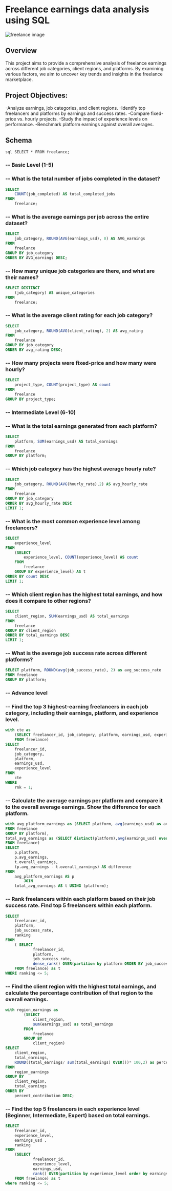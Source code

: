# Freelance earnings data analysis using SQL
![freelance image](https://github.com/mhetrepooja-22/Project_Freelance/blob/main/freelance-4523096_640%20(1).jpg)

## Overview

This project aims to provide a comprehensive analysis of freelance earnings across different job categories, client regions, and platforms. By examining various factors, we aim to uncover key trends and insights in the freelance marketplace.

## Project Objectives:

 -Analyze earnings, job categories, and client regions.
 -Identify top freelancers and platforms by earnings and success rates.
 -Compare fixed-price vs. hourly projects.
 -Study the impact of experience levels on performance.
 -Benchmark platform earnings against overall averages.

## Schema

```sql SELECT * FROM freelance; ```

### -- Basic Level (1-5)

### -- What is the total number of jobs completed in the dataset?

```sql
SELECT 
    COUNT(job_completed) AS total_completed_jobs
FROM
    freelance;
```
    
    

### -- What is the average earnings per job across the entire dataset?

```sql
SELECT 
    job_category, ROUND(AVG(earnings_usd), 0) AS AVG_earnings
FROM
    freelance
GROUP BY job_category
ORDER BY AVG_earnings DESC;
```



### -- How many unique job categories are there, and what are their names?

```sql
SELECT DISTINCT
    (job_category) AS unique_categories
FROM
    freelance;
```
    
    

### -- What is the average client rating for each job category?

```sql
SELECT 
    job_category, ROUND(AVG(client_rating), 2) AS avg_rating
FROM
    freelance
GROUP BY job_category
ORDER BY avg_rating DESC;
```


### -- How many projects were fixed-price and how many were hourly?

```sql
SELECT 
    project_type, COUNT(project_type) AS count
FROM
    freelance
GROUP BY project_type;
```


### -- Intermediate Level (6-10)



### -- What is the total earnings generated from each platform?

```sql
SELECT 
    platform, SUM(earnings_usd) AS total_earnings
FROM
    freelance
GROUP BY platform;
```



### -- Which job category has the highest average hourly rate?

```sql
SELECT 
    job_category, ROUND(AVG(hourly_rate),2) AS avg_hourly_rate
FROM
    freelance
GROUP BY job_category
ORDER BY avg_hourly_rate DESC
LIMIT 1;
```



### -- What is the most common experience level among freelancers?

```sql
SELECT 
    experience_level
FROM
    (SELECT 
        experience_level, COUNT(experience_level) AS count
    FROM
        freelance
    GROUP BY experience_level) AS t
ORDER BY count DESC
LIMIT 1;
```


### -- Which client region has the highest total earnings, and how does it compare to other regions?

```sql
SELECT 
    client_region, SUM(earnings_usd) AS total_earnings
FROM
    freelance
GROUP BY client_region
ORDER BY total_earnings DESC
LIMIT 1;
```



### -- What is the average job success rate across different platforms?

```sql
SELECT platform, ROUND(avg(job_success_rate), 2) as avg_success_rate
FROM freelance
GROUP BY platform;
```


### -- Advance level


### -- Find the top 3 highest-earning freelancers in each job category, including their earnings, platform, and experience level.

```sql
with cte as 
	(SELECT freelancer_id, job_category, platform, earnings_usd, experience_level, RANK() OVER(partition by job_category ORDER by earnings_usd DESC) as rnk
	FROM freelance)
SELECT 
    freelancer_id,
    job_category,
    platform,
    earnings_usd,
    experience_level
FROM
    cte
WHERE
    rnk = 1;
```
    
    
    
### -- Calculate the average earnings per platform and compare it to the overall average earnings. Show the difference for each platform.

```sql
with avg_platform_earnings as (SELECT platform, avg(earnings_usd) as avg_earnings
FROM freelance
GROUP BY platform),
total_avg_earnings as (SELECT distinct(platform),avg(earnings_usd) over() as overall_earnings
FROM freelance)
SELECT 
    p.platform,
    p.avg_earnings,
    t.overall_earnings,
    (p.avg_earnings - t.overall_earnings) AS difference
FROM
    avg_platform_earnings AS p
        JOIN
    total_avg_earnings AS t USING (platform);
```
    
    
    
### -- Rank freelancers within each platform based on their job success rate. Find top 5 freelancers within each platform.

```sql
SELECT 
	freelancer_id, 
    platform,
    job_success_rate, 
    ranking
FROM 
	( SELECT 
			freelancer_id, 
            platform,
            job_success_rate, 
            dense_rank() OVER(partition by platform ORDER BY job_success_rate DESC) as ranking
	FROM freelance) as t
WHERE ranking <= 5;
```



### -- Find the client region with the highest total earnings, and calculate the percentage contribution of that region to the overall earnings.

```sql
with region_earnings as
		(SELECT 
			client_region, 
			sum(earnings_usd) as total_earnings
		FROM 
			freelance
		GROUP BY 
			client_region)
SELECT 
	client_region, 
	total_earnings,
    ROUND((total_earnings/ sum(total_earnings) OVER())* 100,2) as percent_contribution
FROM 
	region_earnings
GROUP BY 
	client_region, 
    total_earnings
ORDER BY 
	percent_contribution DESC;
```
    
    
    
### -- Find the top 5 freelancers in each experience level (Beginner, Intermediate, Expert) based on total earnings.

```sql
SELECT 
	freelancer_id, 
    experience_level,
    earnings_usd , 
    ranking
FROM
	(SELECT 
			freelancer_id,
            experience_level,
            earnings_usd, 
            rank() OVER(partition by experience_level order by earnings_usd DESC) as ranking
	FROM freelance) as t
where ranking <= 5;
```

